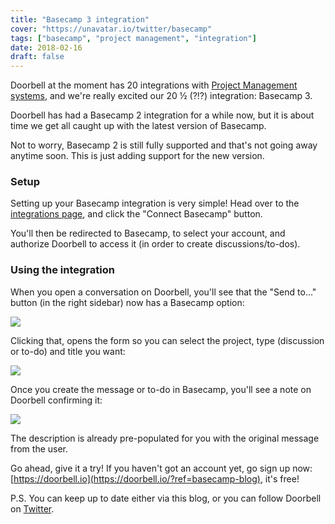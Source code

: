```yaml
---
title: "Basecamp 3 integration"
cover: "https://unavatar.io/twitter/basecamp"
tags: ["basecamp", "project management", "integration"]
date: 2018-02-16
draft: false
---
```


Doorbell at the moment has 20 integrations with [Project Management systems](https://doorbell.io/integrations), and we're really excited our 20 ½ (?!?) integration: Basecamp 3.

<!--more-->

Doorbell has had a Basecamp 2 integration for a while now, but it is about time we get all caught up with the latest version of Basecamp.

Not to worry, Basecamp 2 is still fully supported and that's not going away anytime soon. This is just adding support for the new version. 

### Setup

Setting up your Basecamp integration is very simple! Head over to the [integrations page](https://doorbell.io/integrations#basecamp), and click the "Connect Basecamp" button.

You'll then be redirected to Basecamp, to select your account, and authorize Doorbell to access it (in order to create discussions/to-dos).

### Using the integration

When you open a conversation on Doorbell, you'll see that the "Send to..." button (in the right sidebar) now has a Basecamp option:

![](/img/integrations/basecamp/send-to.png)

Clicking that, opens the form so you can select the project, type (discussion or to-do) and title you want:

![](/img/integrations/basecamp/form.png)

Once you create the message or to-do in Basecamp, you'll see a note on Doorbell confirming it:

![](/img/integrations/basecamp/notes.png)

The description is already pre-populated for you with the original message from the user.

Go ahead, give it a try! If you haven't got an account yet, go sign up now: [https://doorbell.io](https://doorbell.io/?ref=basecamp-blog), it's free!

P.S. You can keep up to date either via this blog, or you can follow Doorbell on [Twitter](https://twitter.com/doorbell_io).
